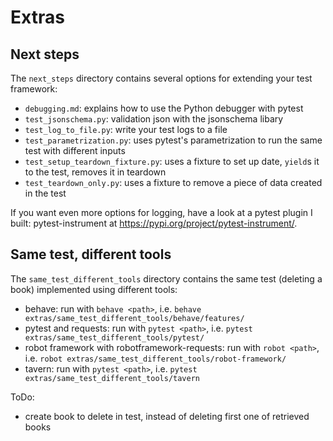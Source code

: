 # Extras

## Next steps

The `next_steps` directory contains several options for extending your test framework:
- `debugging.md`: explains how to use the Python debugger with pytest
- `test_jsonschema.py`: validation json with the jsonschema libary
- `test_log_to_file.py`: write your test logs to a file
- `test_parametrization.py`: uses pytest's parametrization to run the same test with different inputs
- `test_setup_teardown_fixture.py`: uses a fixture to set up date, `yield`s it to the test, removes it in teardown
- `test_teardown_only.py`: uses a fixture to remove a piece of data created in the test

If you want even more options for logging, have a look at a pytest plugin I built: pytest-instrument at
https://pypi.org/project/pytest-instrument/.


## Same test, different tools
The `same_test_different_tools` directory contains the same test (deleting a book) implemented
using different tools:
- behave: run with `behave <path>`, i.e. `behave extras/same_test_different_tools/behave/features/`
- pytest and requests: run with `pytest <path>`, i.e. `pytest extras/same_test_different_tools/pytest/`
- robot framework with robotframework-requests:  run with `robot <path>`, i.e. `robot extras/same_test_different_tools/robot-framework/`
- tavern:  run with  `pytest <path>`, i.e. `pytest extras/same_test_different_tools/tavern`


ToDo:
- create book to delete in test, instead of deleting first one of retrieved books

